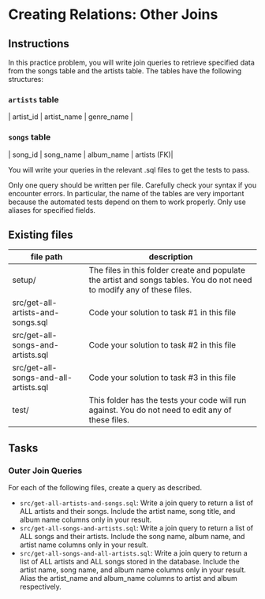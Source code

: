 # Creating Relations: Other Joins

## Instructions

In this practice problem, you will write join queries to retrieve specified data from the songs table and the artists table. The tables have the following structures:

### `artists` table

| artist_id | artist_name | genre_name |

### `songs` table

| song_id | song_name | album_name | artists (FK)|

You will write your queries in the relevant .sql files to get the tests to pass.

Only one query should be written per file. Carefully check your syntax if you encounter errors. In particular, the name of the tables are very important because the automated tests depend on them to work properly. Only use aliases for specified fields.

## Existing files

| file path                             | description                                                                                                             |
| ------------------------------------- | ----------------------------------------------------------------------------------------------------------------------- |
| setup/                                | The files in this folder create and populate the artist and songs tables. You do not need to modify any of these files. |
| src/get-all-artists-and-songs.sql     | Code your solution to task #1 in this file                                                                              |
| src/get-all-songs-and-artists.sql     | Code your solution to task #2 in this file                                                                              |
| src/get-all-songs-and-all-artists.sql | Code your solution to task #3 in this file                                                                              |
| test/                                 | This folder has the tests your code will run against. You do not need to edit any of these files.                       |

## Tasks

### Outer Join Queries

For each of the following files, create a query as described.

- `src/get-all-artists-and-songs.sql`: Write a join query to return a list of ALL artists and their songs. Include the artist name, song title, and album name columns only in your result.
- `src/get-all-songs-and-artists.sql`: Write a join query to return a list of ALL songs and their artists. Include the song name, album name, and artist name columns only in your result.
- `src/get-all-songs-and-all-artists.sql`: Write a join query to return a list of ALL artists and ALL songs stored in the database. Include the artist name, song name, and album name columns only in your result. Alias the artist_name and album_name columns to artist and album respectively.

